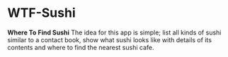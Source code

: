 # WTF-Sushi

**Where To Find Sushi**
The idea for this app is simple; list all kinds of sushi similar to a contact book, show what sushi looks like with details of its contents and where to find the nearest sushi cafe.